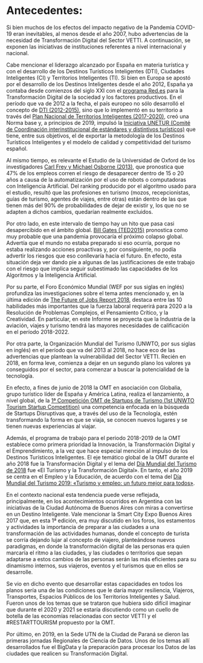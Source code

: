 
# Antecedentes:

Si bien muchos de los efectos del impacto negativo de la Pandemia COVID-19 eran
inevitables, al menos desde el año 2007, hubo advertencias de la necesidad de
Transformación Digital del Sector VETTI. A continuación, se exponen las
iniciativas de instituciones referentes a nivel internacional y nacional.

Cabe mencionar el liderazgo alcanzado por España en materia turística y con el
desarrollo de los Destinos Turísticos Inteligentes (DTI), Ciudades Inteligentes
(CI) y Territorios Inteligentes (TI). Si bien en Europa se apostó por el
desarrollo de los Destinos Inteligentes desde el año 2012, España ya contaba
desde comienzos del siglo XXI con el [programa Red.es](https://www.red.es/redes/es/quienes-somos/redes) para la Transformación
Digital de la sociedad y los factores productivos. En el período que va de 2012
a la fecha, el país europeo no sólo desarrolló el concepto de [DTI (2012-2015)](https://www.segittur.es/wp-content/uploads/2019/11/Libro-Blanco-Destinos-Tursticos-Inteligentes.pdf),
sino que lo implementó en su territorio a través del [Plan Nacional de
Territorios Inteligentes (2017-2020)](http://www.prodetur.es/prodetur/AlfrescoFileTransferServlet?action=download&ref=6f24f87e-5505-4be4-96d5-59a9aba0bf92 ), creó una Norma base y, a principios de
2019, impulsó la [Iniciativa UNETUR (Comité de Coordinación interinstitucional de
estándares y distintivos turísticos)](https://www.une.org/salainformaciondocumentos/NP%20UNETUR%20mar-19.pdf) que tiene, entre sus objetivos, el de
exportar la metodología de los Destinos Turísticos Inteligentes y el modelo de
calidad y competitividad del turismo español. 

Al mismo tiempo, es relevante el Estudio de la Universidad de Oxford de los
investigadores [Carl Frey y Michael Osborne (2013)](https://www.oxfordmartin.ox.ac.uk/downloads/academic/The_Future_of_Employment.pdf), que pronostica que 47% de los
empleos corren el riesgo de desaparecer dentro de 15 o 20 años a causa de la
automatización por el uso de robots o computadoras con Inteligencia Artificial.
Del ranking producido por el algoritmo usado para el estudio, resultó que las
profesiones en turismo (mozos, recepcionistas, guías de turismo, agentes de
viajes, entre otras) están dentro de las que tienen más del 90% de
probabilidades de dejar de existir y, los que no se adapten a dichos cambios,
quedarían realmente excluidos.

Por otro lado, en este intervalo de tiempo hay un hito que pasa casi desapercibido en el ámbito
global. [Bill Gates (TED2015)](https://www.ted.com/talks/bill_gates_the_next_outbreak_we_re_not_ready?language=es) pronostica como muy probable que una pandemia
provocaría el próximo colapso global. Advertía que el mundo no estaba preparado
si eso ocurría, porque no estaba realizando acciones proactivas y, por
consiguiente, no podía advertir los riesgos que eso conllevaría hacia el futuro.
En efecto, esta situación deja ver dando pie a algunas de las justificaciones de
este trabajo con el riesgo que implica seguir subestimado las capacidades de los
Algoritmos y la Inteligencia Artificial.

Por su parte, el Foro Económico Mundial (WEF por sus siglas en inglés) profundiza
las investigaciones sobre el tema antes mencionado y, en la última edición de
[The Future of Jobs Report 2018](http://www3.weforum.org/docs/WEF_Future_of_Jobs_2018.pdf), destaca entre las 10 habilidades más importantes que
la fuerza laboral requerirá para 2020 a la Resolución de Problemas Complejos, el
Pensamiento Crítico, y la Creatividad. En particular, en este Informe se
proyecta que la Industria de la aviación, viajes y turismo tendrá las mayores
necesidades de calificación en el período 2018-2022.

Por otra parte, la Organización Mundial del Turismo (UNWTO, por sus siglas en inglés) en el período que va
del 2013 al 2018, no hace eco de las advertencias que plantean la vulnerabilidad
del Sector VETTI. Recién en 2018, en forma leve, comienza a dejar en un segundo
plano los valores ya conseguidos por el sector, para comenzar a buscar la
potencialidad de la tecnología.

En efecto, a fines de junio de 2018 la OMT en asociación con Globalia, grupo
turístico líder de España y América Latina, realiza el lanzamiento, a nivel
global, de la [1ª Competición OMT de Startups de Turismo (1st UNWTO Tourism
Startup Competition)](https://www.unwto.org/es/press-release/2018-09-13/gran-exito-global-1-competicion-de-startups-de-la-organizacion-mundial-del-) una competencia enfocada en la búsqueda de Startups
Disruptivas que, a través del uso de la Tecnología, estén transformando la forma
en que se viaja, se conocen nuevos lugares y se tienen nuevas experiencias al
viajar.

Además, el programa de trabajo para el periodo 2018-2019 de la OMT establece
como primera prioridad la Innovación, la Transformación Digital y el
Emprendimiento, a la vez que hace especial mención al impulso de los Destinos
Turísticos Inteligentes. El eje temático global de la OMT durante el año 2018
fue la Transformación Digital y el lema del [Día Mundial del Turismo de 2018](https://www.unwto.org/es/event/celebracion-oficial-dia-mundial-del-turismo-2018-turismo-y-la-transformacion-digital)
fue «El Turismo y la Transformación Digital». En tanto, el año 2019 se centra
en el Empleo y la Educación, de acuerdo con el tema del [Día Mundial del Turismo
2019: «Turismo y empleo: un futuro mejor para todos»](https://www.unwto.org/es/world-tourism-day-2019-celebrates-tourism-and-jobs-better-future-all).

En el contexto nacional esta tendencia puede verse reflejada, principalmente, en
los acontecimientos ocurridos en Argentina con las iniciativas de la Ciudad
Autónoma de Buenos Aires con miras a convertirse en un Destino Inteligente. Vale
mencionar la Smart City Expo Buenos Aires 2017 que, en esta 1ª edición, era muy
discutido en los foros, los estamentos y actividades la importancia de preparar
a las ciudades a una transformación de las actividades humanas, donde el
concepto de turista se corría dejando lujar al concepto de viajero, planteándose
nuevos paradigmas, en donde la transformación digital de las personas era quien
marcaría el ritmo a las ciudades, y las ciudades o territorios que sepan
adaptarse a estos cambios de las personas serán las más eficientes para su
dinamismo internos, sus viajeros, eventos y el turismos que en ellos se
desarrolle.

Se vio en dicho evento que desarrollar estas capacidades en todos los planos
sería una de las condiciones que le daría mayor resiliencia, Viajeros,
Transportes, Espacios Públicos de los Territorios Inteligentes y Salud. Fueron
unos de los temas que se trataron que hubiera sido difícil imaginar que durante
el 2020 y 2021 se estaría discutiendo como un cuello de botella de las economías
relacionadas con sector VETTI y el \#RESTARTTOURISM propuesto por la OMT.

Por último, en 2019, en la Sede UTN de la Ciudad de Paraná se dieron las
primeras jornadas Regionales de Ciencia de Datos. Unos de los temas allí
desarrollados fue el BigData y la preparación para procesar los Datos de las
ciudades que realicen su Transformación Digital.
